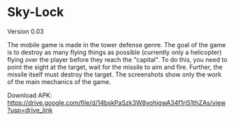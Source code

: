 # Sky-Lock

Version 0.03

The mobile game is made in the tower defense genre. The goal of the game is to destroy as many flying things as possible (currently only a helicopter) flying over the player before they reach the "capital". To do this, you need to point the sight at the target, wait for the missile to aim and fire. Further, the missile itself must destroy the target. The screenshots show only the work of the main mechanics of the game.

Download APK: https://drive.google.com/file/d/14bskPaSzk3W8vohigwA34f1rj51thZAs/view?usp=drive_link
